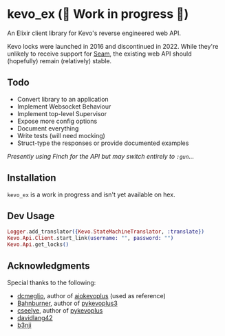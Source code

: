 # kevo_ex (🚧 Work in progress 🚧)
An Elixir client library for Kevo's reverse engineered web API.

Kevo locks were launched in 2016 and discontinued in 2022. While they're unlikely to receive support for [Seam](https://www.seam.co/), the existing web API should (hopefully) remain (relatively) stable.

## Todo
- Convert library to an application
- Implement Websocket Behaviour
- Implement top-level Supervisor
- Expose more config options
- Document everything
- Write tests (will need mocking)
- Struct-type the responses or provide documented examples

*Presently using Finch for the API but may switch entirely to `:gun`...*

## Installation
`kevo_ex` is a work in progress and isn't yet available on hex.

<!--
If [available in Hex](https://hex.pm/docs/publish), the package can be installed
by adding `kevo_ex` to your list of dependencies in `mix.exs`:

```elixir
def deps do
  [
    {:kevo_ex, "~> 0.1.0"}
  ]
end
```

Documentation can be generated with [ExDoc](https://github.com/elixir-lang/ex_doc)
and published on [HexDocs](https://hexdocs.pm). Once published, the docs can
be found at <https://hexdocs.pm/kevo_ex>.
-->

## Dev Usage
```elixir
Logger.add_translator({Kevo.StateMachineTranslator, :translate})
Kevo.Api.Client.start_link(username: "", password: "")
Kevo.Api.get_locks()
```

## Acknowledgments
Special thanks to the following:
- [dcmeglio](https://github.com/dcmeglio), author of [aiokevoplus](https://github.com/dcmeglio/pykevoplus) (used as reference)
- [Bahnburner](https://github.com/Bahnburner), author of [pykevoplus3](https://github.com/Bahnburner/pykevoplus)
- [cseelye](https://github.com/cseelye), author of [pykevoplus](https://github.com/cseelye/pykevoplus)
- [davidlang42](https://github.com/davidlang42)
- [b3nji](https://github.com/b3nj1)
